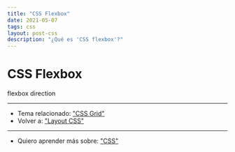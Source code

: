 ```yaml
---
title: "CSS Flexbox"
date: 2021-05-07
tags: css
layout: post-css
description: "¿Qué es 'CSS flexbox'?"
---
```


# CSS Flexbox

flexbox direction

***

- Tema relacionado: ["CSS Grid"](grid)
- Volver a: ["Layout CSS"](layout)

***

- Quiero aprender más sobre: ["CSS"](../00/css)
